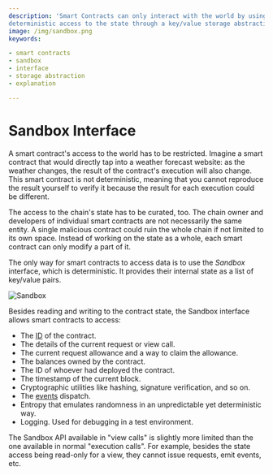 ```yaml
---
description: 'Smart Contracts can only interact with the world by using the Sandbox interface which provides limited and
deterministic access to the state through a key/value storage abstraction.'
image: /img/sandbox.png
keywords:

- smart contracts
- sandbox
- interface
- storage abstraction
- explanation

---
```


# Sandbox Interface

A smart contract's access to the world has to be restricted. Imagine a smart contract that would directly tap into a
weather forecast website: as the weather changes, the result of the contract's execution will also change. This smart
contract is not deterministic, meaning that you cannot reproduce the result yourself to verify it because the result for
each execution could be different.

The access to the chain's state has to be curated, too. The chain owner and developers of individual smart contracts are
not necessarily the same entity. A single malicious contract could ruin the whole chain if not limited to its own space.
Instead of working on the state as a whole, each smart contract can only modify a part of it.

The only way for smart contracts to access data is to use the _Sandbox_ interface, which is deterministic. It provides
their internal state as a list of key/value pairs.

![Sandbox](/img/sandbox.png)

Besides reading and writing to the contract state, the Sandbox interface allows smart contracts to access:

- The [ID](/isc/explanations/how-accounts-work) of the contract.
- The details of the current request or view call.
- The current request allowance and a way to claim the allowance.
- The balances owned by the contract.
- The ID of whoever had deployed the contract.
- The timestamp of the current block.
- Cryptographic utilities like hashing, signature verification, and so on.
- The [events](/schema/how-tos/events) dispatch.
- Entropy that emulates randomness in an unpredictable yet deterministic way.
- Logging. Used for debugging in a test environment.

The Sandbox API available in "view calls" is slightly more limited than the one available in normal "execution calls".
For example, besides the state access being read-only for a view, they cannot issue requests, emit events, etc.
